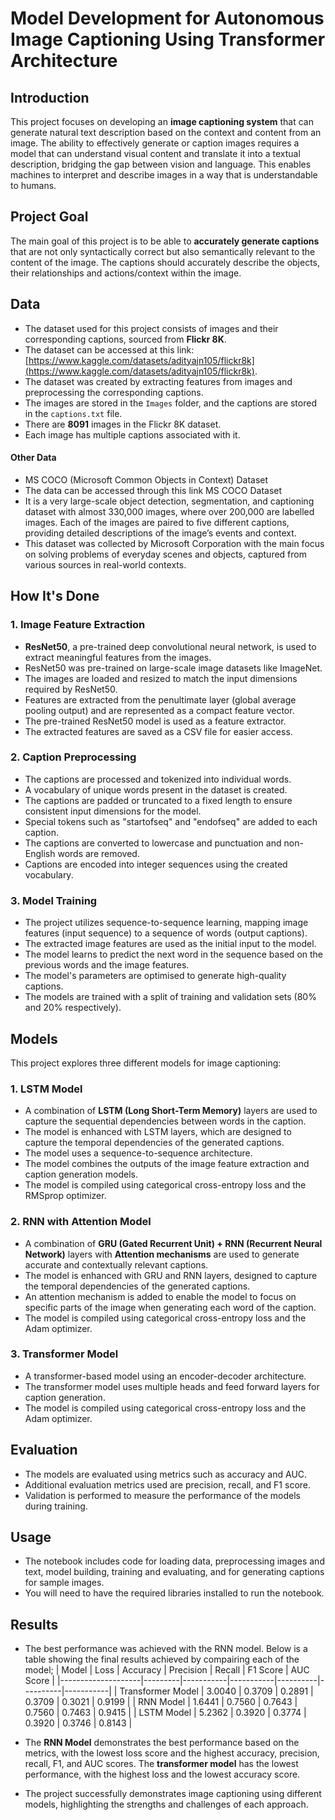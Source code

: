 
# Model Development for Autonomous Image Captioning Using Transformer Architecture

## Introduction

This project focuses on developing an **image captioning system** that can generate natural text description based on the context and content from an image. The ability to effectively generate or caption images requires a model that can understand visual content and translate it into a textual description, bridging the gap between vision and language. This enables machines to interpret and describe images in a way that is understandable to humans.

## Project Goal
The main goal of this project is to be able to **accurately generate captions** that are not only syntactically correct but also semantically relevant to the content of the image. The captions should accurately describe the objects, their relationships and actions/context within the image. 

## Data

*   The dataset used for this project consists of images and their corresponding captions, sourced from **Flickr 8K**.
*   The dataset can be accessed at this link: [https://www.kaggle.com/datasets/adityajn105/flickr8k](https://www.kaggle.com/datasets/adityajn105/flickr8k).
*   The dataset was created by extracting features from images and preprocessing the corresponding captions.
*  The images are stored in the `Images` folder, and the captions are stored in the `captions.txt` file.
*   There are **8091** images in the Flickr 8K dataset.
*   Each image has multiple captions associated with it.
   
#### Other Data 
* MS COCO (Microsoft Common Objects in Context) Dataset
* The data can be accessed through this link MS COCO Dataset
* It is a very large-scale object detection, segmentation, and captioning dataset with almost 330,000 images, where over 200,000 are labelled images. Each of the images are paired to five different captions, providing detailed descriptions of the image’s events and context.
* This dataset was collected by Microsoft Corporation with the main focus on solving problems of everyday scenes and objects, captured from various sources in real-world contexts.

## How It's Done

### 1. Image Feature Extraction
*   **ResNet50**, a pre-trained deep convolutional neural network, is used to extract meaningful features from the images.
*   ResNet50 was pre-trained on large-scale image datasets like ImageNet.
*   The images are loaded and resized to match the input dimensions required by ResNet50.
*   Features are extracted from the penultimate layer (global average pooling output) and are represented as a compact feature vector.
*  The pre-trained ResNet50 model is used as a feature extractor.
*   The extracted features are saved as a CSV file for easier access.
   
### 2. Caption Preprocessing
*   The captions are processed and tokenized into individual words.
*   A vocabulary of unique words present in the dataset is created.
*   The captions are padded or truncated to a fixed length to ensure consistent input dimensions for the model.
*   Special tokens such as "startofseq" and "endofseq" are added to each caption.
*   The captions are converted to lowercase and punctuation and non-English words are removed.
*   Captions are encoded into integer sequences using the created vocabulary.

### 3. Model Training
*   The project utilizes sequence-to-sequence learning, mapping image features (input sequence) to a sequence of words (output captions).
*   The extracted image features are used as the initial input to the model.
*   The model learns to predict the next word in the sequence based on the previous words and the image features.
*   The model's parameters are optimised to generate high-quality captions.
*  The models are trained with a split of training and validation sets (80% and 20% respectively).

## Models

This project explores three different models for image captioning:

### 1. LSTM Model
* A combination of **LSTM (Long Short-Term Memory)** layers are used to capture the sequential dependencies between words in the caption.
*   The model is enhanced with LSTM layers, which are designed to capture the temporal dependencies of the generated captions.
*   The model uses a sequence-to-sequence architecture.
*   The model combines the outputs of the image feature extraction and caption generation models.
*   The model is compiled using categorical cross-entropy loss and the RMSprop optimizer.

### 2. RNN with Attention Model
* A combination of **GRU (Gated Recurrent Unit) + RNN (Recurrent Neural Network)** layers with **Attention mechanisms** are used to generate accurate and contextually relevant captions.
* The model is enhanced with GRU and RNN layers, designed to capture the temporal dependencies of the generated captions.
* An attention mechanism is added to enable the model to focus on specific parts of the image when generating each word of the caption.
* The model is compiled using categorical cross-entropy loss and the Adam optimizer.

### 3. Transformer Model
*   A transformer-based model using an encoder-decoder architecture.
*  The transformer model uses multiple heads and feed forward layers for caption generation.
*  The model is compiled using categorical cross-entropy loss and the Adam optimizer.

## Evaluation
* The models are evaluated using metrics such as accuracy and AUC.
* Additional evaluation metrics used are precision, recall, and F1 score.
* Validation is performed to measure the performance of the models during training.

## Usage

*   The notebook includes code for loading data, preprocessing images and text, model building, training and evaluating, and for generating captions for sample images.
*   You will need to have the required libraries installed to run the notebook.

## Results
*   The best performance was achieved with the RNN model. Below is a table showing the final results achieved by compairing each of the model;
    | Model              | Loss    | Accuracy  | Precision | Recall   | F1 Score | AUC Score |
    |--------------------|---------|-----------|-----------|----------|----------|-----------|
    | Transformer Model  | 3.0040  | 0.3709    | 0.2891    | 0.3709   | 0.3021   | 0.9199    |
    | RNN Model          | 1.6441  | 0.7560    | 0.7643    | 0.7560   | 0.7463   | 0.9415    |
    | LSTM Model         | 5.2362  | 0.3920    | 0.3774    | 0.3920   | 0.3746   | 0.8143    |

* The **RNN Model** demonstrates the best performance based on the metrics, with the lowest loss score and the highest accuracy, precision, recall, F1, and AUC scores. The **transformer model** has the lowest performance, with the highest loss and the lowest accuracy score.
* The project successfully demonstrates image captioning using different models, highlighting the strengths and challenges of each approach.
